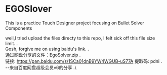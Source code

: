 # EGOSlover
This is a practice Touch Designer project focusing on Bullet Solver  Components 

well,I tried upload the files directy to this repo, I felt sick off this file size limit. .\
Gosh, forgive me on using baidu's link. .\
通过网盘分享的文件：EgoSolver.zip .\
链接: https://pan.baidu.com/s/1SCa01dnB9YW4WGUB-uS77A 提取码: pdni .\
--来自百度网盘超级会员v6的分享 .\
